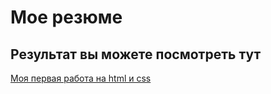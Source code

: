 # Мое резюме
## Результат вы можете посмотреть тут


[Моя первая работа на html и css](https://devlyashow.github.io/resume/01_resume.html)
